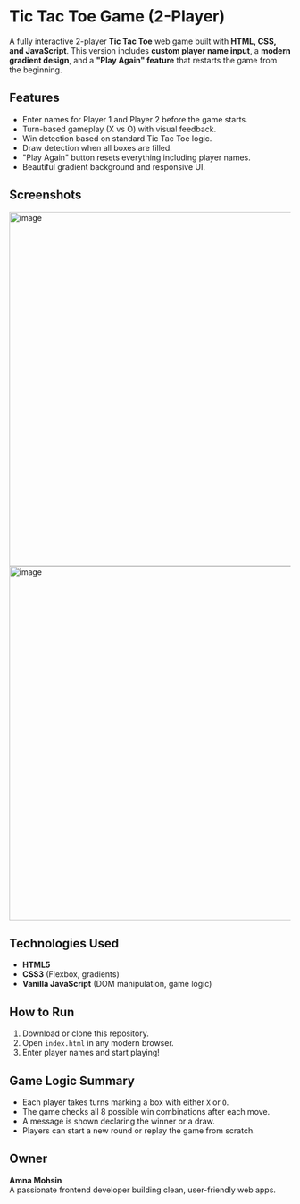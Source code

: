 # Tic Tac Toe Game (2-Player)

A fully interactive 2-player **Tic Tac Toe** web game built with **HTML, CSS, and JavaScript**. This version includes **custom player name input**, a **modern gradient design**, and a **"Play Again" feature** that restarts the game from the beginning.

##  Features

-  Enter names for Player 1 and Player 2 before the game starts.
-  Turn-based gameplay (X vs O) with visual feedback.
-  Win detection based on standard Tic Tac Toe logic.
-  Draw detection when all boxes are filled.
-  "Play Again" button resets everything including player names.
-  Beautiful gradient background and responsive UI.

##  Screenshots

<img width="1354" height="634" alt="image" src="https://github.com/user-attachments/assets/c33beb6f-c85d-4cab-b63f-8bf851c3292b" />
<img width="1338" height="634" alt="image" src="https://github.com/user-attachments/assets/247109a6-9d25-4a6e-9b77-80e904094304" />



## Technologies Used

- **HTML5**
- **CSS3** (Flexbox, gradients)
- **Vanilla JavaScript** (DOM manipulation, game logic)

## How to Run

1. Download or clone this repository.
2. Open `index.html` in any modern browser.
3. Enter player names and start playing!

## Game Logic Summary

- Each player takes turns marking a box with either `X` or `O`.
- The game checks all 8 possible win combinations after each move.
- A message is shown declaring the winner or a draw.
- Players can start a new round or replay the game from scratch.

##  Owner
**Amna Mohsin**  
A passionate frontend developer building clean, user-friendly web apps.




